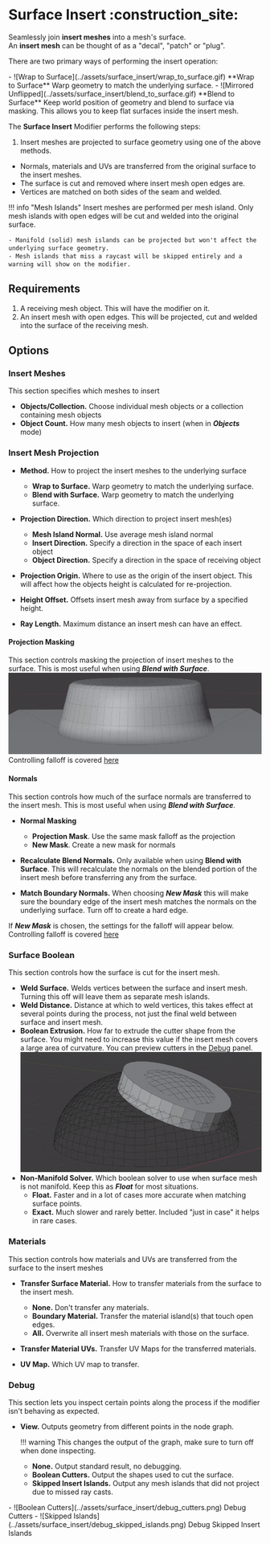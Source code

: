 # Surface Insert :construction_site:


Seamlessly join **insert meshes** into a mesh's surface.  
An **insert mesh** can be thought of as a "decal", "patch" or "plug".

There are two primary ways of performing the insert operation:

<div class="grid cards" markdown>
- ![Wrap to Surface](../assets/surface_insert/wrap_to_surface.gif)
**Wrap to Surface**  
Warp geometry to match the underlying surface.
- ![Mirrored Unflipped](../assets/surface_insert/blend_to_surface.gif)
**Blend to Surface**  
Keep world position of geometry and blend to surface via masking. This allows you to keep flat surfaces inside the insert mesh.
</div>

The **Surface Insert** Modifier performs the following steps:

1. Insert meshes are projected to surface geometry using one of the above methods.
- Normals, materials and UVs are transferred from the original surface to the insert meshes.
- The surface is cut and removed where insert mesh open edges are.
- Vertices are matched on both sides of the seam and welded.

!!! info "Mesh Islands"
    Insert meshes are performed per mesh island. Only mesh islands with open edges will be cut and welded into the original surface.

    - Manifold (solid) mesh islands can be projected but won't affect the underlying surface geometry.
    - Mesh islands that miss a raycast will be skipped entirely and a warning will show on the modifier.


## Requirements

1. A receiving mesh object. This will have the modifier on it.
2. An insert mesh with open edges. This will be projected, cut and welded into the surface of the receiving mesh.


## Options

### Insert Meshes
This section specifies which meshes to insert

- **Objects/Collection.** Choose individual mesh objects or a collection containing mesh objects
- **Object Count.** How many mesh objects to insert (when in ***Objects*** mode)

### Insert Mesh Projection

- **Method.** How to project the insert meshes to the underlying surface
    - **Wrap to Surface.** Warp geometry to match the underlying surface.
    - **Blend with Surface.** Warp geometry to match the underlying surface.

- **Projection Direction.** Which direction to project insert mesh(es)
    - **Mesh Island Normal.** Use average mesh island normal
    - **Insert Direction.** Specify a direction in the space of each insert object
    - **Object Direction.** Specify a direction in the space of receiving object

- **Projection Origin.** Where to use as the origin of the insert object. This will affect how the objects height is calculated for re-projection.

- **Height Offset.** Offsets insert mesh away from surface by a specified height.

- **Ray Length.** Maximum distance an insert mesh can have an effect.

#### Projection Masking
This section controls masking the projection of insert meshes to the surface. This is most useful when using ***Blend with Surface***.
![falloff](../assets/surface_insert/falloff.gif)
Controlling falloff is covered [here](../common_settings.md#mask-falloff)

#### Normals
This section controls how much of the surface normals are transferred to the insert mesh. This is most useful when using ***Blend with Surface***.

- **Normal Masking**
    - **Projection Mask**. Use the same mask falloff as the projection
    - **New Mask**. Create a new mask for normals

- **Recalculate Blend Normals.** Only available when using **Blend with Surface**. This will recalculate the normals on the blended portion of the insert mesh before transferring any from the surface.
- **Match Boundary Normals.** When choosing ***New Mask*** this will make sure the boundary edge of the insert mesh matches the normals on the underlying surface. Turn off to create a hard edge.

If ***New Mask*** is chosen, the settings for the falloff will appear below. Controlling falloff is covered [here](../common_settings.md#mask-falloff)

### Surface Boolean
This section controls how the surface is cut for the insert mesh.

- **Weld Surface.** Welds vertices between the surface and insert mesh. Turning this off will leave them as separate mesh islands.
- **Weld Distance.** Distance at which to weld vertices, this takes effect at several points during the process, not just the final weld between surface and insert mesh.
- **Boolean Extrusion.** How far to extrude the cutter shape from the surface. You might need to increase this value if the insert mesh covers a large area of curvature. You can preview cutters in the [Debug](#debug) panel.
    ![Boolean Extrusion](../assets/surface_insert/boolean_extrusion.gif)
- **Non-Manifold Solver.** Which boolean solver to use when surface mesh is not manifold. Keep this as ***Float*** for most situations.
    - **Float.** Faster and in a lot of cases more accurate when matching surface points.
    - **Exact.** Much slower and rarely better. Included "just in case" it helps in rare cases.

### Materials
This section controls how materials and UVs are transferred from the surface to the insert meshes

- **Transfer Surface Material.** How to transfer materials from the surface to the insert mesh.
    - **None.** Don't transfer any materials.
    - **Boundary Material.** Transfer the material island(s) that touch open edges.
    - **All.** Overwrite all insert mesh materials with those on the surface.

- **Transfer Material UVs.** Transfer UV Maps for the transferred materials.
- **UV Map.** Which UV map to transfer.

### Debug
This section lets you inspect certain points along the process if the modifier isn't behaving as expected.

- **View.** Outputs geometry from different points in the node graph.

    !!! warning
        This changes the output of the graph, make sure to turn off when done inspecting.
    - **None.** Output standard result, no debugging.
    - **Boolean Cutters.** Output the shapes used to cut the surface.
    - **Skipped Insert Islands.** Output any mesh islands that did not project due to missed ray casts.

<div class="grid cards" markdown>
- ![Boolean Cutters](../assets/surface_insert/debug_cutters.png)
Debug Cutters
- ![Skipped Islands](../assets/surface_insert/debug_skipped_islands.png)
Debug Skipped Insert Islands
</div>